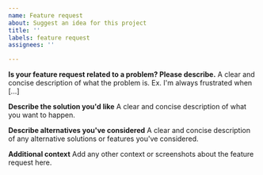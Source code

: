 ```yaml
---
name: Feature request
about: Suggest an idea for this project
title: ''
labels: feature request
assignees: ''

---
```


<!-- Please note: For general questions about how to use Locust, use either the Slack link provided in the Readme or [ask a question on Stack Overflow](https://stackoverflow.com/questions/ask) tagged Locust.-->

**Is your feature request related to a problem? Please describe.**
A clear and concise description of what the problem is. Ex. I'm always frustrated when [...]

**Describe the solution you'd like**
A clear and concise description of what you want to happen.

**Describe alternatives you've considered**
A clear and concise description of any alternative solutions or features you've considered.

**Additional context**
Add any other context or screenshots about the feature request here.

